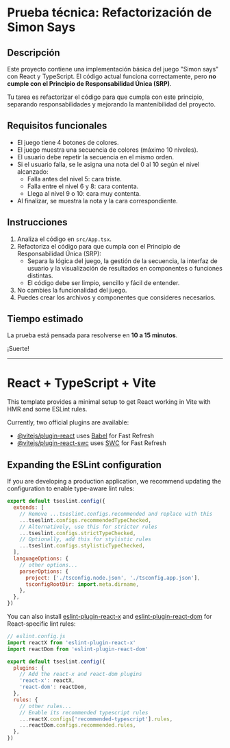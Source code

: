 # Prueba técnica: Refactorización de Simon Says

## Descripción
Este proyecto contiene una implementación básica del juego "Simon says" con React y TypeScript. El código actual funciona correctamente, pero **no cumple con el Principio de Responsabilidad Única (SRP)**.

Tu tarea es refactorizar el código para que cumpla con este principio, separando responsabilidades y mejorando la mantenibilidad del proyecto.

## Requisitos funcionales
- El juego tiene 4 botones de colores.
- El juego muestra una secuencia de colores (máximo 10 niveles).
- El usuario debe repetir la secuencia en el mismo orden.
- Si el usuario falla, se le asigna una nota del 0 al 10 según el nivel alcanzado:
  - Falla antes del nivel 5: cara triste.
  - Falla entre el nivel 6 y 8: cara contenta.
  - Llega al nivel 9 o 10: cara muy contenta.
- Al finalizar, se muestra la nota y la cara correspondiente.

## Instrucciones
1. Analiza el código en `src/App.tsx`.
2. Refactoriza el código para que cumpla con el Principio de Responsabilidad Única (SRP):
   - Separa la lógica del juego, la gestión de la secuencia, la interfaz de usuario y la visualización de resultados en componentes o funciones distintas.
   - El código debe ser limpio, sencillo y fácil de entender.
3. No cambies la funcionalidad del juego.
4. Puedes crear los archivos y componentes que consideres necesarios.

## Tiempo estimado
La prueba está pensada para resolverse en **10 a 15 minutos**.

¡Suerte!

---

# React + TypeScript + Vite

This template provides a minimal setup to get React working in Vite with HMR and some ESLint rules.

Currently, two official plugins are available:

- [@vitejs/plugin-react](https://github.com/vitejs/vite-plugin-react/blob/main/packages/plugin-react) uses [Babel](https://babeljs.io/) for Fast Refresh
- [@vitejs/plugin-react-swc](https://github.com/vitejs/vite-plugin-react/blob/main/packages/plugin-react-swc) uses [SWC](https://swc.rs/) for Fast Refresh

## Expanding the ESLint configuration

If you are developing a production application, we recommend updating the configuration to enable type-aware lint rules:

```js
export default tseslint.config({
  extends: [
    // Remove ...tseslint.configs.recommended and replace with this
    ...tseslint.configs.recommendedTypeChecked,
    // Alternatively, use this for stricter rules
    ...tseslint.configs.strictTypeChecked,
    // Optionally, add this for stylistic rules
    ...tseslint.configs.stylisticTypeChecked,
  ],
  languageOptions: {
    // other options...
    parserOptions: {
      project: ['./tsconfig.node.json', './tsconfig.app.json'],
      tsconfigRootDir: import.meta.dirname,
    },
  },
})
```

You can also install [eslint-plugin-react-x](https://github.com/Rel1cx/eslint-react/tree/main/packages/plugins/eslint-plugin-react-x) and [eslint-plugin-react-dom](https://github.com/Rel1cx/eslint-react/tree/main/packages/plugins/eslint-plugin-react-dom) for React-specific lint rules:

```js
// eslint.config.js
import reactX from 'eslint-plugin-react-x'
import reactDom from 'eslint-plugin-react-dom'

export default tseslint.config({
  plugins: {
    // Add the react-x and react-dom plugins
    'react-x': reactX,
    'react-dom': reactDom,
  },
  rules: {
    // other rules...
    // Enable its recommended typescript rules
    ...reactX.configs['recommended-typescript'].rules,
    ...reactDom.configs.recommended.rules,
  },
})
```
